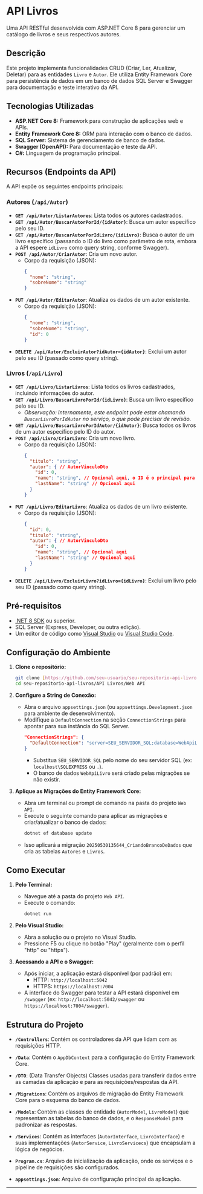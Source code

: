 # API Livros

Uma API RESTful desenvolvida com ASP.NET Core 8 para gerenciar um catálogo de livros e seus respectivos autores.

## Descrição

Este projeto implementa funcionalidades CRUD (Criar, Ler, Atualizar, Deletar) para as entidades `Livro` e `Autor`. Ele utiliza Entity Framework Core para persistência de dados em um banco de dados SQL Server e Swagger para documentação e teste interativo da API.

## Tecnologias Utilizadas

* **ASP.NET Core 8:** Framework para construção de aplicações web e APIs.
* **Entity Framework Core 8:** ORM para interação com o banco de dados.
* **SQL Server:** Sistema de gerenciamento de banco de dados.
* **Swagger (OpenAPI):** Para documentação e teste da API.
* **C#:** Linguagem de programação principal.

## Recursos (Endpoints da API)

A API expõe os seguintes endpoints principais:

### Autores (`/api/Autor`)

* **`GET /api/Autor/ListarAutores`**: Lista todos os autores cadastrados.
* **`GET /api/Autor/BuscarAutorPorId/{idAutor}`**: Busca um autor específico pelo seu ID.
* **`GET /api/Autor/BuscarAutorPorIdLivro/{idLivro}`**: Busca o autor de um livro específico (passando o ID do livro como parâmetro de rota, embora a API espere `idLivro` como query string, conforme Swagger).
* **`POST /api/Autor/CriarAutor`**: Cria um novo autor.
    * Corpo da requisição (JSON):
        ```json
        {
          "nome": "string",
          "sobreNome": "string"
        }
        ```
* **`PUT /api/Autor/EditarAutor`**: Atualiza os dados de um autor existente.
    * Corpo da requisição (JSON):
        ```json
        {
          "nome": "string",
          "sobreNome": "string",
          "id": 0
        }
        ```
* **`DELETE /api/Autor/ExcluirAutor?idAutor={idAutor}`**: Exclui um autor pelo seu ID (passado como query string).

### Livros (`/api/Livro`)

* **`GET /api/Livro/ListarLivros`**: Lista todos os livros cadastrados, incluindo informações do autor.
* **`GET /api/Livro/BuscarLivroPorId/{idLivro}`**: Busca um livro específico pelo seu ID.
    * *Observação: Internamente, este endpoint pode estar chamando `BuscarLivroPorIdAutor` no serviço, o que pode precisar de revisão.*
* **`GET /api/Livro/BuscarLivroPorIdAutor/{idAutor}`**: Busca todos os livros de um autor específico pelo ID do autor.
* **`POST /api/Livro/CriarLivro`**: Cria um novo livro.
    * Corpo da requisição (JSON):
        ```json
        {
          "titulo": "string",
          "autor": { // AutorVinculoDto
            "id": 0,
            "name": "string", // Opcional aqui, o ID é o principal para vincular
            "lastName": "string" // Opcional aqui
          }
        }
        ```
* **`PUT /api/Livro/EditarLivro`**: Atualiza os dados de um livro existente.
    * Corpo da requisição (JSON):
        ```json
        {
          "id": 0,
          "titulo": "string",
          "autor": { // AutorVinculoDto
            "id": 0,
            "name": "string", // Opcional aqui
            "lastName": "string" // Opcional aqui
          }
        }
        ```
* **`DELETE /api/Livro/ExcluirLivro?idLivro={idLivro}`**: Exclui um livro pelo seu ID (passado como query string).

## Pré-requisitos

* [.NET 8 SDK](https://dotnet.microsoft.com/download/dotnet/8.0) ou superior.
* SQL Server (Express, Developer, ou outra edição).
* Um editor de código como [Visual Studio](https://visualstudio.microsoft.com/) ou [Visual Studio Code](https://code.visualstudio.com/).

## Configuração do Ambiente

1.  **Clone o repositório:**
    ```bash
    git clone [https://github.com/seu-usuario/seu-repositorio-api-livros.git](https://github.com/seu-usuario/seu-repositorio-api-livros.git)
    cd seu-repositorio-api-livros/API Livros/Web API
    ```

2.  **Configure a String de Conexão:**
    * Abra o arquivo `appsettings.json` (ou `appsettings.Development.json` para ambiente de desenvolvimento).
    * Modifique a `DefaultConnection` na seção `ConnectionStrings` para apontar para sua instância do SQL Server.
        ```json
        "ConnectionStrings": {
          "DefaultConnection": "server=SEU_SERVIDOR_SQL;database=WebApiLivro;trusted_connection=true;trustservercertificate=true"
        }
        ```
        * Substitua `SEU_SERVIDOR_SQL` pelo nome do seu servidor SQL (ex: `localhost\SQLEXPRESS` ou `.`).
        * O banco de dados `WebApiLivro` será criado pelas migrações se não existir.

3.  **Aplique as Migrações do Entity Framework Core:**
    * Abra um terminal ou prompt de comando na pasta do projeto `Web API`.
    * Execute o seguinte comando para aplicar as migrações e criar/atualizar o banco de dados:
        ```bash
        dotnet ef database update
        ```
    * Isso aplicará a migração `20250530135644_CriandoBrancoDeDados` que cria as tabelas `Autores` e `Livros`.

## Como Executar

1.  **Pelo Terminal:**
    * Navegue até a pasta do projeto `Web API`.
    * Execute o comando:
        ```bash
        dotnet run
        ```

2.  **Pelo Visual Studio:**
    * Abra a solução ou o projeto no Visual Studio.
    * Pressione F5 ou clique no botão "Play" (geralmente com o perfil "http" ou "https").

3.  **Acessando a API e o Swagger:**
    * Após iniciar, a aplicação estará disponível (por padrão) em:
        * HTTP: `http://localhost:5042`
        * HTTPS: `https://localhost:7004`
    * A interface do Swagger para testar a API estará disponível em `/swagger` (ex: `http://localhost:5042/swagger` ou `https://localhost:7004/swagger`).

## Estrutura do Projeto

* **`/Controllers`**: Contém os controladores da API que lidam com as requisições HTTP.
* **`/Data`**: Contém o `AppDbContext` para a configuração do Entity Framework Core.
* **`/DTO`**: (Data Transfer Objects) Classes usadas para transferir dados entre as camadas da aplicação e para as requisições/respostas da API.
* **`/Migrations`**: Contém os arquivos de migração do Entity Framework Core para o esquema do banco de dados.
* **`/Models`**: Contém as classes de entidade (`AutorModel`, `LivroModel`) que representam as tabelas do banco de dados, e o `ResponseModel` para padronizar as respostas.
* **`/Services`**: Contém as interfaces (`AutorInterface`, `LivroInterface`) e suas implementações (`AutorService`, `LivroServicecs`) que encapsulam a lógica de negócios.
* **`Program.cs`**: Arquivo de inicialização da aplicação, onde os serviços e o pipeline de requisições são configurados.


* **`appsettings.json`**: Arquivo de configuração principal da aplicação.

---
